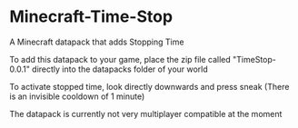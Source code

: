 # Minecraft-Time-Stop
A Minecraft datapack that adds Stopping Time

To add this datapack to your game, place the zip file called "TimeStop-0.0.1" directly into the datapacks folder of your world

To activate stopped time, look directly downwards and press sneak (There is an invisible cooldown of 1 minute)

The datapack is currently not very multiplayer compatible at the moment
